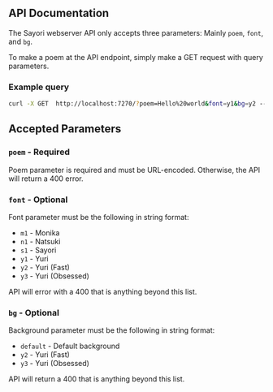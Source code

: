 ## API Documentation
The Sayori webserver API only accepts three parameters: Mainly `poem`, `font`, and `bg`.

To make a poem at the API endpoint, simply make a GET request with query parameters.


### Example query

```bash
curl -X GET  http://localhost:7270/?poem=Hello%20world&font=y1&bg=y2 --verbose
```

## Accepted Parameters

### `poem` - Required

Poem parameter is required and must be URL-encoded. Otherwise, the API will return a 400 error.

### `font` - Optional

Font parameter must be the following in string format:

- `m1` - Monika
- `n1` - Natsuki
- `s1` - Sayori
- `y1` - Yuri
- `y2` - Yuri (Fast)
- `y3` - Yuri (Obsessed)

API will error with a 400 that is anything beyond this list.

### `bg` - Optional

Background parameter must be the following in string format:

- `default` - Default background
- `y2` - Yuri (Fast)
- `y3` - Yuri (Obsessed)

API will return a 400 that is anything beyond this list.
